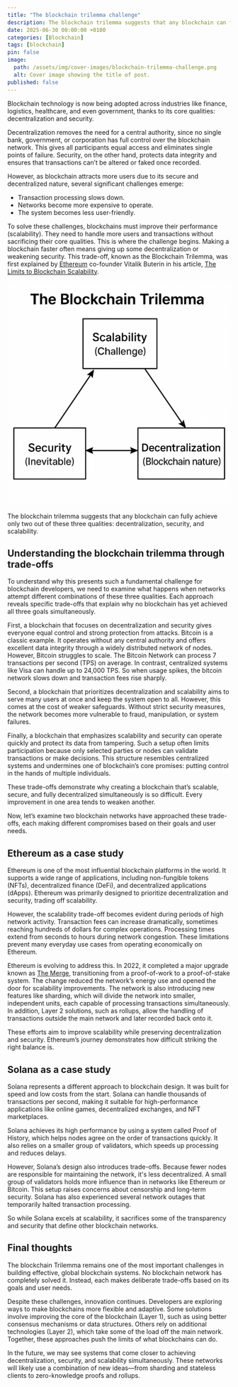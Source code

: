 ```yaml
---
title: "The blockchain trilemma challenge"
description: The blockchain trilemma suggests that any blockchain can fully achieve only two out of these three goals—decentralization, security, and scalability.
date: 2025-06-30 00:00:00 +0100
categories: [Blockchain]
tags: [blockchain]
pin: false
image:
  path: /assets/img/cover-images/blockchain-trilemma-challenge.png
  alt: Cover image showing the title of post.
published: false
---
```


Blockchain technology is now being adopted across industries like finance, logistics, healthcare, and even government, thanks to its core qualities: decentralization and security.

Decentralization removes the need for a central authority, since no single bank, government, or corporation has full control over the blockchain network. This gives all participants equal access and eliminates single points of failure. Security, on the other hand, protects data integrity and ensures that transactions can’t be altered or faked once recorded.

However, as blockchain attracts more users due to its secure and decentralized nature, several significant challenges emerge:

* Transaction processing slows down.
* Networks become more expensive to operate.
* The system becomes less user-friendly.

To solve these challenges, blockchains must improve their performance (scalability). They need to handle more users and transactions without sacrificing their core qualities. This is where the challenge begins. Making a blockchain faster often means giving up some decentralization or weakening security. This trade-off, known as the Blockchain Trilemma, was first explained by [Ethereum](https://ethereum.org/en/) co-founder Vitalik Buterin in his article, [The Limits to Blockchain Scalability](https://vitalik.eth.limo/general/2021/05/23/scaling.html).

![The blockchain trilemma](/assets/img/2025-06-30-the-blockchain-trilemma-challenge/blockchain-trilemma.png)

The blockchain trilemma suggests that any blockchain can fully achieve only two out of these three qualities: decentralization, security, and scalability.

## Understanding the blockchain trilemma through trade-offs

To understand why this presents such a fundamental challenge for blockchain developers, we need to examine what happens when networks attempt different combinations of these three qualities. Each approach reveals specific trade-offs that explain why no blockchain has yet achieved all three goals simultaneously.

First, a blockchain that focuses on decentralization and security gives everyone equal control and strong protection from attacks. Bitcoin is a classic example. It operates without any central authority and offers excellent data integrity through a widely distributed network of nodes. However, Bitcoin struggles to scale. The Bitcoin Network can process 7 transactions per second (TPS) on average. In contrast, centralized systems like Visa can handle up to 24,000 TPS. So when usage spikes, the bitcoin network slows down and transaction fees rise sharply.

Second, a blockchain that prioritizes decentralization and scalability aims to serve many users at once and keep the system open to all. However, this comes at the cost of weaker safeguards. Without strict security measures, the network becomes more vulnerable to fraud, manipulation, or system failures.

Finally, a blockchain that emphasizes scalability and security can operate quickly and protect its data from tampering. Such a setup often limits participation because only selected parties or nodes can validate transactions or make decisions. This structure resembles centralized systems and undermines one of blockchain’s core promises: putting control in the hands of multiple individuals.

These trade-offs demonstrate why creating a blockchain that’s scalable, secure, and fully decentralized simultaneously is so difficult. Every improvement in one area tends to weaken another.

Now, let’s examine two blockchain networks have approached these trade-offs, each making different compromises based on their goals and user needs.

## Ethereum as a case study

Ethereum is one of the most influential blockchain platforms in the world. It supports a wide range of applications, including non-fungible tokens (NFTs), decentralized finance (DeFi), and decentralized applications (dApps). Ethereum was primarily designed to prioritize decentralization and security, trading off scalability.

However, the scalability trade-off becomes evident during periods of high network activity. Transaction fees can increase dramatically, sometimes reaching hundreds of dollars for complex operations. Processing times extend from seconds to hours during network congestion. These limitations prevent many everyday use cases from operating economically on Ethereum.

Ethereum is evolving to address this. In 2022, it completed a major upgrade known as [The Merge](https://ethereum.org/en/roadmap/merge/), transitioning from a proof-of-work to a proof-of-stake system. The change reduced the network’s energy use and opened the door for scalability improvements. The network is also introducing new features like sharding, which will divide the network into smaller, independent units, each capable of processing transactions simultaneously. In addition, Layer 2 solutions, such as rollups, allow the handling of transactions outside the main network and later recorded back onto it.

These efforts aim to improve scalability while preserving decentralization and security. Ethereum’s journey demonstrates how difficult striking the right balance is.

## Solana as a case study

Solana represents a different approach to blockchain design. It was built for speed and low costs from the start. Solana can handle thousands of transactions per second, making it suitable for high-performance applications like online games, decentralized exchanges, and NFT marketplaces.

Solana achieves its high performance by using a system called Proof of History, which helps nodes agree on the order of transactions quickly. It also relies on a smaller group of validators, which speeds up processing and reduces delays.

However, Solana’s design also introduces trade-offs. Because fewer nodes are responsible for maintaining the network, it's less decentralized. A small group of validators holds more influence than in networks like Ethereum or Bitcoin. This setup raises concerns about censorship and long-term security. Solana has also experienced several network outages that temporarily halted transaction processing.

So while Solana excels at scalability, it sacrifices some of the transparency and security that define other blockchain networks.

## Final thoughts

The blockchain Trilemma remains one of the most important challenges in building effective, global blockchain systems. No blockchain network has completely solved it. Instead, each makes deliberate trade-offs based on its goals and user needs.

Despite these challenges, innovation continues. Developers are exploring ways to make blockchains more flexible and adaptive. Some solutions involve improving the core of the blockchain (Layer 1), such as using better consensus mechanisms or data structures. Others rely on additional technologies (Layer 2), which take some of the load off the main network. Together, these approaches push the limits of what blockchains can do.

In the future, we may see systems that come closer to achieving decentralization, security, and scalability simultaneously. These networks will likely use a combination of new ideas—from sharding and stateless clients to zero-knowledge proofs and rollups.